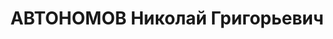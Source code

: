 ---
title: АВТОНОМОВ Николай Григорьевич
description: 'Род. в 1901. Майор, старший преподаватель Днепропетровских курсов усовершенствования
  комсостава запаса

  Приговор: ВК ВС СССР, 27.11.1937 – ВМН. Расстрелян 27.11.1937'
---